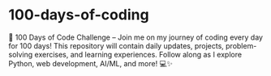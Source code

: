 # 100-days-of-coding
🚀 100 Days of Code Challenge – Join me on my journey of coding every day for 100 days! This repository will contain daily updates, projects, problem-solving exercises, and learning experiences. Follow along as I explore Python, web development, AI/ML, and more! 💻✨
